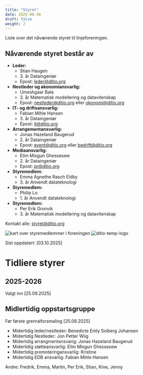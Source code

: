 ```yaml
---
title: "Styret"
date: 2025-08-30
draft: false
weight: 2
---
```

 Liste over det nåværende styret til linjeforeningen.

<!--more-->

## Nåværende styret består av
- **Leder:**
  - Stian Haugen
  -  3\. år Dataingeniør
  - Epost: [leder@ditio.org](mailto:leder@ditio.org)
- **Nestleder og økonomiansvarlig:**
  - Umeshgaar Bala
  - 3\. år Matematisk modellering og datavitenskap
  - Epost: [nestleder@ditio.org](mailto:nestleder@ditio.org) eller [okonomi@ditio.org](mailto:okonomi@ditio.org)
- **IT- og driftsansvarlig:**
  - Fabian Mihle Hansen
  - 3\. år Dataingeniør
  - Epost: [it@ditio.org](mailto:it@ditio.org)
- **Arrangementansvarlig:**
  - Jonas Hazeland Baugerud
  - 2\. år Dataingeniør
  - Epost: [event@ditio.org](mailto:event@ditio.org) eller [bedrift@ditio.org](mailto:bedrift@ditio.org)
- **Mediaansvarlig:**
  - Elim Misgun Ghessesew
  - 2\. år Dataingeniør
  - Epost: [pr@ditio.org](mailto:pr@ditio.org)
- **Styremedlem:**
  - Emma Agnethe Rasch Eldby
  - 3\. år Anvendt datateknologi
- **Styremedlem:**
  - Philip Lo
  - 1\. år Anvendt datateknologi
- **Styremedlem:**
  - Per Erik Gronvik
  - 3\. år Matematisk modellering og datavitenskap

Kontakt alle: [styret@ditio.org](mailto:styret@ditio.org)

![kart over styremedlemmer i foreningen](/img/styret/2025-2026-styret-map.jpg)
![ditio-temp-logo](/img/styret/2025-2026-styret.jpg)

Sist oppdatert: [03.10.2025]

# Tidliere styrer

## 2025-2026
Valgt inn [25.09.2025]

## Midlertidig oppstartsgruppe
Før første grenralforsmaling [25.09.2025]

- Midertidig leder/nestleder: Benedicte Emly Solberg Johansen
- Midertidig Nestleder: Jon Petter Wiig
- Midertidig arrangmentansvarig: Jonas Hazeland Baugerud
- Midertidig støtteansvarlig: Elim Misgun Ghessesew
- Midertidig promoteringansvarlig: Kristine
- Midertidig EDB ansvarlig: Fabian Mihle Hansen

Andre: Fredrik, Emma, Martin, Per Erik, Stian, Kine, Jenny

